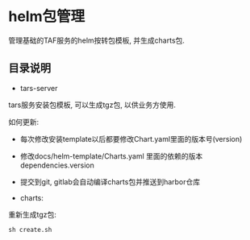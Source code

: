 # helm包管理

管理基础的TAF服务的helm按转包模板, 并生成charts包.

## 目录说明

- tars-server 

tars服务安装包模板, 可以生成tgz包, 以供业务方使用. 

如何更新:
- 每次修改安装template以后都要修改Chart.yaml里面的版本号(version)
- 修改docs/helm-template/Charts.yaml 里面的依赖的版本dependencies.version
- 提交到git, gitlab会自动编译charts包并推送到harbor仓库

- charts: 

重新生成tgz包:
```
sh create.sh
```


